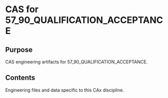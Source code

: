 # CAS for 57_90_QUALIFICATION_ACCEPTANCE

## Purpose
CAS engineering artifacts for 57_90_QUALIFICATION_ACCEPTANCE.

## Contents
Engineering files and data specific to this CAx discipline.
